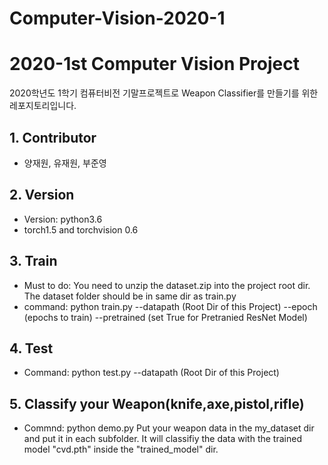 # Computer-Vision-2020-1
# 2020-1st Computer Vision Project 
2020학년도 1학기 컴퓨터비전 기말프로젝트로 Weapon Classifier를 만들기를 위한 레포지토리입니다.

## 1. Contributor
- 양재원, 유재원, 부준영

## 2. Version
- Version: python3.6
- torch1.5 and torchvision 0.6

## 3. Train
- Must to do: You need to unzip the dataset.zip into the project root dir. The dataset folder should be in same dir as train.py 
- command: python train.py --datapath (Root Dir of this Project) --epoch (epochs to train) --pretrained (set True for Pretranied ResNet Model)

## 4. Test
- Command: python test.py --datapath (Root Dir of this Project)

## 5. Classify your Weapon(knife,axe,pistol,rifle)
- Commnd: python demo.py
 Put your weapon data in the my_dataset dir and put it in each subfolder.
 It will classifiy the data with the trained model  "cvd.pth" inside the "trained_model" dir. 

